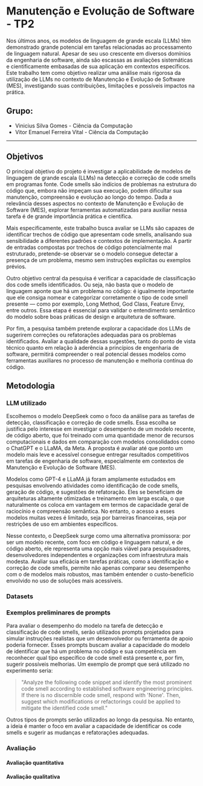 # Manutenção e Evolução de Software - TP2

Nos últimos anos, os modelos de linguagem de grande escala (LLMs) têm demonstrado grande potencial em tarefas relacionadas ao processamento de linguagem natural. Apesar de seu uso crescente em diversos domínios da engenharia de software, ainda são escassas as avaliações sistemáticas e cientificamente embasadas de sua aplicação em contextos específicos. Este trabalho tem como objetivo realizar uma análise mais rigorosa da utilização de LLMs no contexto de Manutenção e Evolução de Software (MES), investigando suas contribuições, limitações e possíveis impactos na prática.

## Grupo:
* Vinicius Silva Gomes - Ciência da Computação
* Vitor Emanuel Ferreira Vital - Ciência da Computação

---

## Objetivos

O principal objetivo do projeto é investigar a aplicabilidade de modelos de linguagem de grande escala (LLMs) na detecção e correção de code smells em programas fonte. Code smells são indícios de problemas na estrutura do código que, embora não impeçam sua execução, podem dificultar sua manutenção, compreensão e evolução ao longo do tempo. Dada a relevância desses aspectos no contexto de Manutenção e Evolução de Software (MES), explorar ferramentas automatizadas para auxiliar nessa tarefa é de grande importância prática e científica.

Mais especificamente, este trabalho busca avaliar se LLMs são capazes de identificar trechos de código que apresentam code smells, analisando sua sensibilidade a diferentes padrões e contextos de implementação. A partir de entradas compostas por trechos de código potencialmente mal estruturado, pretende-se observar se o modelo consegue detectar a presença de um problema, mesmo sem instruções explícitas ou exemplos prévios.

Outro objetivo central da pesquisa é verificar a capacidade de classificação dos code smells identificados. Ou seja, não basta que o modelo de linguagem aponte que há um problema no código: é igualmente importante que ele consiga nomear e categorizar corretamente o tipo de code smell presente — como por exemplo, Long Method, God Class, Feature Envy, entre outros. Essa etapa é essencial para validar o entendimento semântico do modelo sobre boas práticas de design e arquitetura de software.

Por fim, a pesquisa também pretende explorar a capacidade dos LLMs de sugerirem correções ou refatorações adequadas para os problemas identificados. Avaliar a qualidade dessas sugestões, tanto do ponto de vista técnico quanto em relação à aderência a princípios de engenharia de software, permitirá compreender o real potencial desses modelos como ferramentas auxiliares no processo de manutenção e melhoria contínua do código.

## Metodologia

### LLM utilizado

Escolhemos o modelo DeepSeek como o foco da análise para as tarefas de detecção, classificação e correção de code smells. Essa escolha se justifica pelo interesse em investigar o desempenho de um modelo recente, de código aberto, que foi treinado com uma quantidade menor de recursos computacionais e dados em comparação com modelos consolidados como o ChatGPT e o LLaMA, da Meta. A proposta é avaliar até que ponto um modelo mais leve e acessível consegue entregar resultados competitivos em tarefas de engenharia de software, especialmente em contextos de Manutenção e Evolução de Software (MES).

Modelos como GPT-4 e LLaMA já foram amplamente estudados em pesquisas envolvendo atividades como identificação de code smells, geração de código, e sugestões de refatoração. Eles se beneficiam de arquiteturas altamente otimizadas e treinamento em larga escala, o que naturalmente os coloca em vantagem em termos de capacidade geral de raciocínio e compreensão semântica. No entanto, o acesso a esses modelos muitas vezes é limitado, seja por barreiras financeiras, seja por restrições de uso em ambientes específicos.

Nesse contexto, o DeepSeek surge como uma alternativa promissora: por ser um modelo recente, com foco em código e linguagem natural, e de código aberto, ele representa uma opção mais viável para pesquisadores, desenvolvedores independentes e organizações com infraestrutura mais modesta. Avaliar sua eficácia em tarefas práticas, como a identificação e correção de code smells, permite não apenas comparar seu desempenho com o de modelos mais robustos, mas também entender o custo-benefício envolvido no uso de soluções mais acessíveis.

### Datasets

### Exemplos preliminares de prompts

Para avaliar o desempenho do modelo na tarefa de detecção e classificação de code smells, serão utilizados prompts projetados para simular instruções realistas que um desenvolvedor ou ferramenta de apoio poderia fornecer. Esses prompts buscam avaliar a capacidade do modelo de identificar que há um problema no código e sua competência em reconhecer qual tipo específico de code smell está presente e, por fim, sugerir possíveis melhorias. Um exemplo de prompt que será utilizado no experimento seria:

> "Analyze the following code snippet and identify the most prominent code smell according to established software engineering principles. If there is no discernible code smell, respond with 'None'. Then, suggest which modifications or refactorings could be applied to mitigate the identified code smell."

Outros tipos de prompts serão utilizados ao longo da pesquisa. No entanto, a ideia é manter o foco em avaliar a capacidade de identificar os code smells e sugerir as mudanças e refatorações adequadas.

### Avaliação

#### Avaliação quantitativa

#### Avaliação qualitativa

